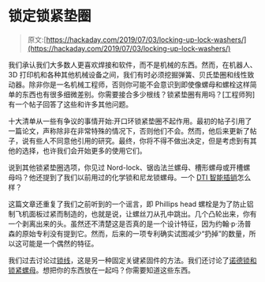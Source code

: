 # 锁定锁紧垫圈

> 原文:[https://hackaday.com/2019/07/03/locking-up-lock-washers/](https://hackaday.com/2019/07/03/locking-up-lock-washers/)

我们承认我们大多数人更喜欢焊接和软件，而不是机械的东西。然而，在机器人、3D 打印机和各种其他机械设备之间，我们有时必须挖掘弹簧、贝氏垫圈和线性致动器。除非你是一名机械工程师，否则你可能不会意识到即使像螺母和螺栓这样简单的东西也有很多细微差别。你需要接合多少根线？锁紧垫圈有用吗？[工程师狗]有一个帖子回答了这些和许多其他问题。

十大清单从一些有争议的事情开始:开口环锁紧垫圈不起作用。最初的帖子引用了一篇论文，声称除非在非常特殊的情况下，否则他们不会。然而，他后来更新了帖子，说有些人不同意他引用的研究。最终，你将不得不做出决定，但是考虑到有其他的选择，也许我们会开始更多的使用它们。

说到其他锁紧垫圈选项，你见过 Nord-lock、锯齿法兰螺母、槽形螺母或开槽螺母吗？他还提到了我们以前用过的化学锁和尼龙锁螺母。一个 [DTI 智能插销](http://www.smartbolts.com/dti/)怎么样？

这篇文章还重复了我们之前听到的一个谣言，即 Phillips head 螺栓是为了防止铝制飞机面板过紧而制造的，也就是说，让螺丝刀从孔中跳出。几个凸轮出来，你有一个剥离出来的头。虽然还不清楚这是否真的是一个设计特征，因为约翰·p·汤普森的原始专利没有提到它。然而，后来的一项专利确实试图减少“扔掉”的数量，所以这可能是一个偶然的特征。

我们过去讨论过[锁线](https://hackaday.com/2017/10/20/everything-worth-knowing-about-lockwire/)，这是另一种固定关键紧固件的方法。我们还讨论了[诺德锁和锁紧螺母](https://hackaday.com/2017/06/08/nuts-and-bolts-keeping-it-tight/)。想把你的东西放在一起吗？你需要知道这些东西。